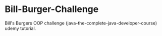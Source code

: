 # Bill-Burger-Challenge
Bill's Burgers OOP challenge (java-the-complete-java-developer-course) udemy tutorial.
